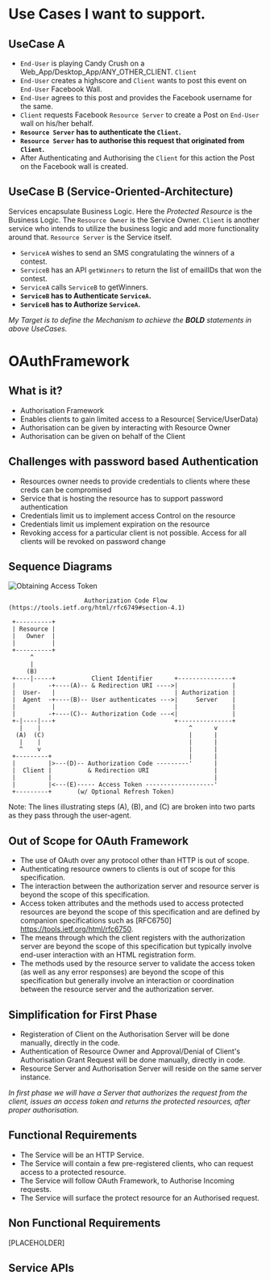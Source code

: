 # Use Cases I want to support.

## UseCase A

* `End-User` is playing Candy Crush on a Web_App/Desktop_App/ANY_OTHER_CLIENT. `Client`
* `End-User` creates a highscore and `Client` wants to post this event on `End-User` Facebook Wall.
* `End-User` agrees to this post and provides the Facebook username for the same.
* `Client` requests Facebook `Resource Server` to create a Post on `End-User` wall on his/her behalf.
* **`Resource Server` has to authenticate the `Client`.**
* **`Resource Server` has to authorise this request that originated from `Client`.**
*  After Authenticating and Authorising the `Client` for this action the Post on the Facebook wall is created.

## UseCase B (Service-Oriented-Architecture)
Services encapsulate Business Logic. Here the *Protected Resource* is the Business Logic. The `Resource Owner` is the Service Owner. `Client` is another service who intends to utilize the business logic and add more functionality around that. 
`Resource Server` is the Service itself. 

* `ServiceA` wishes to send an SMS congratulating the winners of a contest.
* `ServiceB` has an API `getWinners` to return the list of emailIDs that won the contest.
* `ServiceA` calls `ServiceB` to getWinners.
* **`ServiceB` has to Authenticate `ServiceA`.**
* **`ServiceB` has to Authorize `ServiceA`.**


*My Target is to define the Mechanism to achieve the **BOLD** statements in above UseCases.*


# OAuthFramework

## What is it?

* Authorisation Framework
* Enables clients to gain limited access to a Resource( Service/UserData) 
* Authorisation can be given by interacting with Resource Owner
* Authorisation can be given on behalf of the Client


## Challenges with password based Authentication

* Resources owner needs to provide credentials to clients where these creds can be compromised
* Service that is hosting the resource has to support password authentication
* Credentials limit us to implement access Control on the resource
* Credentials limit us implement expiration on the resource
* Revoking access for a particular client is not possible. Access for all clients will be revoked on password change

## Sequence Diagrams

![Obtaining Access Token](https://user-images.githubusercontent.com/14327075/68687025-91efd700-0592-11ea-90ea-035618057f23.png)

                         Authorization Code Flow (https://tools.ietf.org/html/rfc6749#section-4.1)

     +----------+
     | Resource |
     |   Owner  |
     |          |
     +----------+
          ^
          |
         (B)
     +----|-----+          Client Identifier      +---------------+
     |         -+----(A)-- & Redirection URI ---->|               |
     |  User-   |                                 | Authorization |
     |  Agent  -+----(B)-- User authenticates --->|     Server    |
     |          |                                 |               |
     |         -+----(C)-- Authorization Code ---<|               |
     +-|----|---+                                 +---------------+
       |    |                                         ^      v
      (A)  (C)                                        |      |
       |    |                                         |      |
       ^    v                                         |      |
     +---------+                                      |      |
     |         |>---(D)-- Authorization Code ---------'      |
     |  Client |          & Redirection URI                  |
     |         |                                             |
     |         |<---(E)----- Access Token -------------------'
     +---------+       (w/ Optional Refresh Token)

   Note: The lines illustrating steps (A), (B), and (C) are broken into
   two parts as they pass through the user-agent.

## Out of Scope for OAuth Framework
* The use of OAuth over any protocol other than HTTP is out of scope.
* Authenticating resource owners to clients is out of scope for this specification. 
* The interaction between the authorization server and resource server is beyond the scope of this specification.
* Access token attributes and the methods used to access protected resources are beyond the scope of
  this specification and are defined by companion specifications such
  as [RFC6750] https://tools.ietf.org/html/rfc6750.
* The means through which the client registers with the authorization server are beyond the scope of this
  specification but typically involve end-user interaction with an HTML registration form.  
* The methods used by the resource server to validate the access token (as well as any error responses)
  are beyond the scope of this specification but generally involve an
  interaction or coordination between the resource server and the
  authorization server.    
                     
## Simplification for First Phase
* Registeration of Client on the Authorisation Server will be done manually, directly in the code.
* Authentication of Resource Owner and Approval/Denial of Client's Authorisation Grant Request will be done manually, directly in code. 
* Resource Server and Authorisation Server will reside on the same server instance.

*In first phase we will have a Server that authorizes the request from the client, issues an access token and returns the protected resources, after proper authorisation.*

## Functional Requirements
* The Service will be an HTTP Service.
* The Service will contain a few pre-registered clients, who can request access to a protected resource.
* The Service will follow OAuth Framework, to Authorise Incoming requests.
* The Service will surface the protect resource for an Authorised request.

## Non Functional Requirements

[PLACEHOLDER]


## Service APIs
